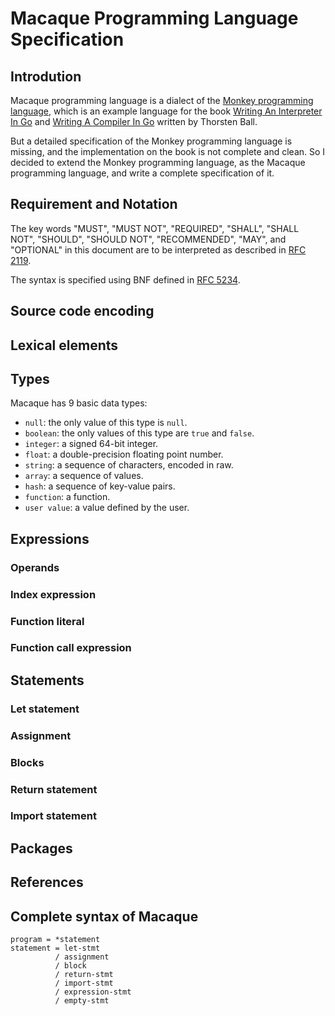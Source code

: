 Macaque Programming Language Specification
===========================================


Introdution
------------

Macaque programming language is a dialect of the [Monkey programming language](https://monkeylang.org/),
which is an example language for the book [Writing An Interpreter In Go](https://interpreterbook.com/)
and [Writing A Compiler In Go](https://compilerbook.com/) written by Thorsten Ball.

But a detailed specification of the Monkey programming language is missing, and the implementation
on the book is not complete and clean. So I decided to extend the Monkey programming language, as
the Macaque programming language, and write a complete specification of it.


Requirement and Notation
-------------------------

The key words "MUST", "MUST NOT", "REQUIRED", "SHALL", "SHALL NOT", "SHOULD", "SHOULD NOT",
"RECOMMENDED", "MAY", and "OPTIONAL" in this document are to be interpreted as described in
[RFC 2119](https://www.rfc-editor.org/rfc/rfc2119).

The syntax is specified using BNF defined in [RFC 5234](https://www.rfc-editor.org/rfc/rfc5234).


Source code encoding
---------------------

Lexical elements
-----------------

Types
------

Macaque has 9 basic data types:
  - `null`: the only value of this type is `null`.
  - `boolean`: the only values of this type are `true` and `false`.
  - `integer`: a signed 64-bit integer.
  - `float`: a double-precision floating point number.
  - `string`: a sequence of characters, encoded in raw.
  - `array`: a sequence of values.
  - `hash`: a sequence of key-value pairs.
  - `function`: a function.
  - `user value`: a value defined by the user.


Expressions
------------

### Operands

### Index expression

### Function literal

### Function call expression


Statements
-----------

### Let statement

### Assignment

### Blocks

### Return statement

### Import statement


Packages
---------

References
-----------


Complete syntax of Macaque
---------------------------
```abnf
program = *statement
statement = let-stmt
          / assignment
          / block
          / return-stmt
          / import-stmt
          / expression-stmt
          / empty-stmt
```